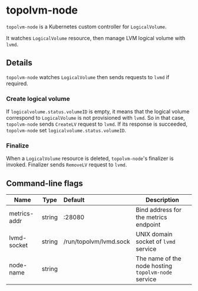 topolvm-node
============

`topolvm-node` is a Kubernetes custom controller for `LogicalVolume`.

It watches `LogicalVolume` resource, then manage LVM logical volume with `lvmd`.

Details
-------

`topolvm-node` watches `LogicalVolume` then sends requests to `lvmd` if required.

### Create logical volume

If `logicalvolume.status.volumeID` is empty,
it means that the logical volume correspond to `LogicalVolume` is not provisioned with `lvmd`.
So in that case, `topolvm-node` sends `CreateLV` request to `lvmd`.
If its response is succeeded, `topolvm-node` set `logicalvolume.status.volumeID`.

### Finalize

When a `LogicalVolume` resource is deleted, `topolvm-node`'s finalizer is invoked.
Finalizer sends `RemoveLV` request to `lvmd`.

Command-line flags
------------------

|     Name     |  Type  |        Default         |                     Description                     |
| ------------ | ------ | :--------------------- | --------------------------------------------------- |
| metrics-addr | string | :28080                 | Bind address for the metrics endpoint               |
| lvmd-socket  | string | /run/topolvm/lvmd.sock | UNIX domain socket of `lvmd` service                |
| node-name    | string |                        | The name of the node hosting `topolvm-node` service |
